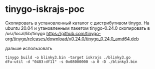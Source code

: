 # tinygo-iskrajs-poc

Скопировать в установленный каталог с дистрибутивом tinygo.
На ubuntu 20.04 и утановленным пакетом tinygo-0.24.0 скопировать в /usr/local/lib/tinygo
https://github.com/tinygo-org/tinygo/releases/download/v0.24.0/tinygo_0.24.0_amd64.deb

дальше использовать

```
tinygo build -o blinky3.bin -target iskrajs ./blinky3.go
dfu-util -d "0483:df11" -s 0x08000000 -a 0 -D ./blinky3.bin
```
